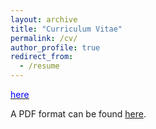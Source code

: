 ```yaml
---
layout: archive
title: "Curriculum Vitae"
permalink: /cv/
author_profile: true
redirect_from:
  - /resume
---
```


<p style="text-decoration:underline;"><a href='https://github.com/TsingQAQ/TsingQAQ.github.io/blob/master/files/CV_Jixiang_Qing.pdf'><font color="blue">here</font></a></p>

A PDF format can be found [here](https://github.com/TsingQAQ/TsingQAQ.github.io/blob/master/files/CV_Jixiang_Qing.pdf). 
